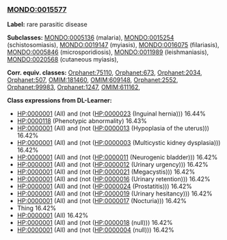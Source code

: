 
### [MONDO:0015577](http://purl.obolibrary.org/obo/MONDO_0015577)
**Label:** rare parasitic disease

**Subclasses:** [MONDO:0005136](http://purl.obolibrary.org/obo/MONDO_0005136) (malaria), [MONDO:0015254](http://purl.obolibrary.org/obo/MONDO_0015254) (schistosomiasis), [MONDO:0019147](http://purl.obolibrary.org/obo/MONDO_0019147) (myiasis), [MONDO:0016075](http://purl.obolibrary.org/obo/MONDO_0016075) (filariasis), [MONDO:0005846](http://purl.obolibrary.org/obo/MONDO_0005846) (microsporidiosis), [MONDO:0011989](http://purl.obolibrary.org/obo/MONDO_0011989) (leishmaniasis), [MONDO:0020568](http://purl.obolibrary.org/obo/MONDO_0020568) (cutaneous myiasis), 

**Corr. equiv. classes:** [Orphanet:75110](http://www.orpha.net/ORDO/Orphanet_75110), [Orphanet:673](http://www.orpha.net/ORDO/Orphanet_673), [Orphanet:2034](http://www.orpha.net/ORDO/Orphanet_2034), [Orphanet:507](http://www.orpha.net/ORDO/Orphanet_507), [OMIM:181460](http://purl.obolibrary.org/obo/OMIM_181460), [OMIM:609148](http://purl.obolibrary.org/obo/OMIM_609148), [Orphanet:2552](http://www.orpha.net/ORDO/Orphanet_2552), [Orphanet:99983](http://www.orpha.net/ORDO/Orphanet_99983), [Orphanet:1247](http://www.orpha.net/ORDO/Orphanet_1247), [OMIM:611162](http://purl.obolibrary.org/obo/OMIM_611162), 

**Class expressions from DL-Learner:**

- [HP:0000001](http://purl.obolibrary.org/obo/HP_0000001) (All) and (not ([HP:0000023](http://purl.obolibrary.org/obo/HP_0000023) (Inguinal hernia))) 16.44%
- [HP:0000118](http://purl.obolibrary.org/obo/HP_0000118) (Phenotypic abnormality) 16.43%
- [HP:0000001](http://purl.obolibrary.org/obo/HP_0000001) (All) and (not ([HP:0000013](http://purl.obolibrary.org/obo/HP_0000013) (Hypoplasia of the uterus))) 16.42%
- [HP:0000001](http://purl.obolibrary.org/obo/HP_0000001) (All) and (not ([HP:0000003](http://purl.obolibrary.org/obo/HP_0000003) (Multicystic kidney dysplasia))) 16.42%
- [HP:0000001](http://purl.obolibrary.org/obo/HP_0000001) (All) and (not ([HP:0000011](http://purl.obolibrary.org/obo/HP_0000011) (Neurogenic bladder))) 16.42%
- [HP:0000001](http://purl.obolibrary.org/obo/HP_0000001) (All) and (not ([HP:0000012](http://purl.obolibrary.org/obo/HP_0000012) (Urinary urgency))) 16.42%
- [HP:0000001](http://purl.obolibrary.org/obo/HP_0000001) (All) and (not ([HP:0000021](http://purl.obolibrary.org/obo/HP_0000021) (Megacystis))) 16.42%
- [HP:0000001](http://purl.obolibrary.org/obo/HP_0000001) (All) and (not ([HP:0000016](http://purl.obolibrary.org/obo/HP_0000016) (Urinary retention))) 16.42%
- [HP:0000001](http://purl.obolibrary.org/obo/HP_0000001) (All) and (not ([HP:0000024](http://purl.obolibrary.org/obo/HP_0000024) (Prostatitis))) 16.42%
- [HP:0000001](http://purl.obolibrary.org/obo/HP_0000001) (All) and (not ([HP:0000019](http://purl.obolibrary.org/obo/HP_0000019) (Urinary hesitancy))) 16.42%
- [HP:0000001](http://purl.obolibrary.org/obo/HP_0000001) (All) and (not ([HP:0000017](http://purl.obolibrary.org/obo/HP_0000017) (Nocturia))) 16.42%
- Thing 16.42%
- [HP:0000001](http://purl.obolibrary.org/obo/HP_0000001) (All) 16.42%
- [HP:0000001](http://purl.obolibrary.org/obo/HP_0000001) (All) and (not ([HP:0000018](http://purl.obolibrary.org/obo/HP_0000018) (null))) 16.42%
- [HP:0000001](http://purl.obolibrary.org/obo/HP_0000001) (All) and (not ([HP:0000004](http://purl.obolibrary.org/obo/HP_0000004) (null))) 16.42%


